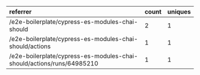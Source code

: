 | referrer                                                              | count | uniques |
| :-------------------------------------------------------------------- | :---- | :------ |
| /e2e-boilerplate/cypress-es-modules-chai-should                       | 2     | 1       |
| /e2e-boilerplate/cypress-es-modules-chai-should/actions               | 1     | 1       |
| /e2e-boilerplate/cypress-es-modules-chai-should/actions/runs/64985210 | 1     | 1       |